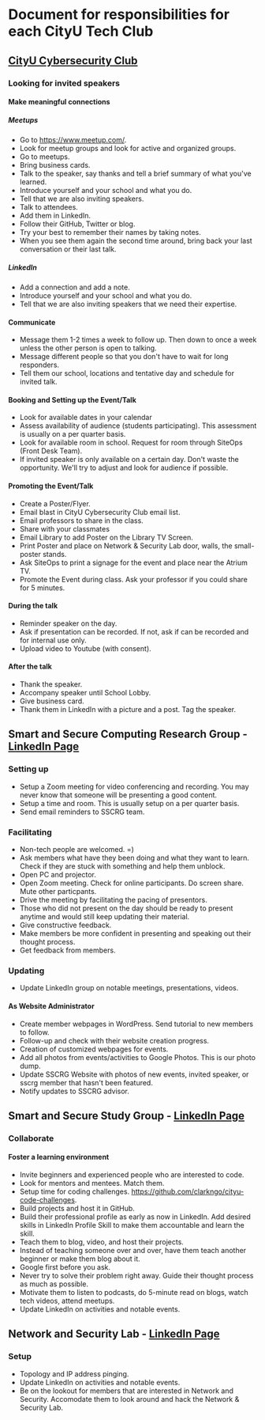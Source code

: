 # Document for responsibilities for each CityU Tech Club
## [CityU Cybersecurity Club](https://www.linkedin.com/company/cityu-cybersecurity-club/)

### Looking for invited speakers
#### Make meaningful connections

##### Meetups
* Go to https://www.meetup.com/.
* Look for meetup groups and look for active and organized groups.
* Go to meetups.
* Bring business cards.
* Talk to the speaker, say thanks and tell a brief summary of what you've learned.
* Introduce yourself and your school and what you do.
* Tell that we are also inviting speakers.
* Talk to attendees.
* Add them in LinkedIn.
* Follow their GitHub, Twitter or blog.
* Try your best to remember their names by taking notes.
* When you see them again the second time around, bring back your last conversation or their last talk.

##### LinkedIn
* Add a connection and add a note.
* Introduce yourself and your school and what you do.
* Tell that we are also inviting speakers that we need their expertise.

#### Communicate
* Message them 1-2 times a week to follow up. Then down to once a week unless the other person is open to talking.
* Message different people so that you don't have to wait for long responders.
* Tell them our school, locations and tentative day and schedule for invited talk.

#### Booking and Setting up the Event/Talk
* Look for available dates in your calendar
* Assess availability of audience (students participating). This assessment is usually on a per quarter basis.
* Look for available room in school. Request for room through SiteOps (Front Desk Team).
* If invited speaker is only available on a certain day. Don't waste the opportunity. We'll try to adjust and look for audience if possible.

#### Promoting the Event/Talk
* Create a Poster/Flyer.
* Email blast in CityU Cybersecurity Club email list.
* Email professors to share in the class.
* Share with your classmates
* Email Library to add Poster on the Library TV Screen.
* Print Poster and place on Network & Security Lab door, walls, the small-poster stands.
* Ask SiteOps to print a signage for the event and place near the Atrium TV.
* Promote the Event during class. Ask your professor if you could share for 5 minutes.

#### During the talk
* Reminder speaker on the day.
* Ask if presentation can be recorded. If not, ask if can be recorded and for internal use only.
* Upload video to Youtube (with consent).

#### After the talk
* Thank the speaker.
* Accompany speaker until School Lobby.
* Give business card.
* Thank them in LinkedIn with a picture and a post. Tag the speaker.

## Smart and Secure Computing Research Group - [LinkedIn Page](https://www.linkedin.com/company/smart-and-secure-computing-research-group/)
### Setting up
* Setup a Zoom meeting for video conferencing and recording. You may never know that someone will be presenting a good content.
* Setup a time and room. This is usually setup on a per quarter basis.
* Send email reminders to SSCRG team.

### Facilitating
* Non-tech people are welcomed. =)
* Ask members what have they been doing and what they want to learn. Check if they are stuck with something and help them unblock.
* Open PC and projector.
* Open Zoom meeting. Check for online participants. Do screen share. Mute other particpants.
* Drive the meeting by facilitating the pacing of presentors.
* Those who did not present on the day should be ready to present anytime and would still keep updating their material.
* Give constructive feedback.
* Make members be more confident in presenting and speaking out their thought process.
* Get feedback from members.

### Updating
* Update LinkedIn group on notable meetings, presentations, videos.

#### As Website Administrator
* Create member webpages in WordPress. Send tutorial to new members to follow.
* Follow-up and check with their website creation progress.
* Creation of customized webpages for events.
* Add all photos from events/activities to Google Photos. This is our photo dump.
* Update SSCRG Website with photos of new events, invited speaker, or sscrg member that hasn't been featured.
* Notify updates to SSCRG advisor.

## Smart and Secure Study Group - [LinkedIn Page](https://www.linkedin.com/company/smart-and-secure-study-group/)
### Collaborate
#### Foster a learning environment
* Invite beginners and experienced people who are interested to code.
* Look for mentors and mentees. Match them.
* Setup time for coding challenges. https://github.com/clarkngo/cityu-code-challenges.
* Build projects and host it in GitHub.
* Build their professional profile as early as now in LinkedIn. Add desired skills in LinkedIn Profile Skill to make them accountable and learn the skill.
* Teach them to blog, video, and host their projects.
* Instead of teaching someone over and over, have them teach another beginner or make them blog about it.
* Google first before you ask.
* Never try to solve their problem right away. Guide their thought process as much as possible.
* Motivate them to listen to podcasts, do 5-minute read on blogs, watch tech videos, attend meetups.
* Update LinkedIn on activities and notable events.

## Network and Security Lab - [LinkedIn Page](https://www.linkedin.com/company/network-and-security-lab/)
### Setup
* Topology and IP address pinging.
* Update LinkedIn on activities and notable events.
* Be on the lookout for members that are interested in Network and Security. Accomodate them to look around and hack the Network & Security Lab.
